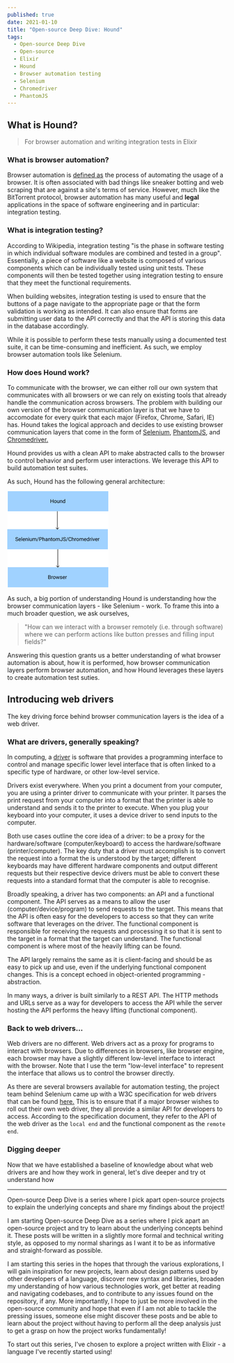 ```yaml
---
published: true
date: 2021-01-10
title: "Open-source Deep Dive: Hound"
tags:
  - Open-source Deep Dive
  - Open-source
  - Elixir
  - Hound
  - Browser automation testing
  - Selenium
  - Chromedriver
  - PhantomJS
---
```



## What is Hound?

> For browser automation and writing integration tests in Elixir

### What is browser automation?

Browser automation is [defined as](https://www.testim.io/blog/browser-test-automation/) the process of automating the usage of a browser. It is often associated with bad things like sneaker botting and web scraping that are against a site's terms of service. However, much like the BitTorrent protocol, browser automation has many useful and **legal** applications in the space of software engineering and in particular: integration testing.

### What is integration testing?

According to Wikipedia, integration testing "is the phase in software testing in which individual software modules are combined and tested in a group". Essentially, a piece of software like a website is composed of various components which can be individually tested using unit tests. These components will then be tested together using integration testing to ensure that they meet the functional requirements.

When building websites, integration testing is used to ensure that the buttons of a page navigate to the appropriate page or that the form validation is working as intended. It can also ensure that forms are submitting user data to the API correctly and that the API is storing this data in the database accordingly.

While it is possible to perform these tests manually using a documented test suite, it can be time-consuming and inefficient. As such, we employ browser automation tools like Selenium.

### How does Hound work?

To communicate with the browser, we can either roll our own system that communicates with all browsers or we can rely on existing tools that already handle the communication across browsers. The problem with building our own version of the browser communication layer is that we have to accomodate for every quirk that each major (Firefox, Chrome, Safari, IE) has. Hound takes the logical approach and decides to use existing browser communication layers that come in the form of [Selenium](https://www.selenium.dev/), [PhantomJS](https://phantomjs.org/), and [Chromedriver.](https://chromedriver.chromium.org/)

Hound provides us with a clean API to make abstracted calls to the browser to control behavior and perform user interactions. We leverage this API to build automation test suites.

As such, Hound has the following general architecture:

![Hound general architecture](images/open-source-deep-dive/hound/general-architecture.png)

As such, a big portion of understanding Hound is understanding how the browser communication layers - like Selenium - work. To frame this into a much broader question, we ask ourselves, 

> "How can we interact with a browser remotely (i.e. through software) where we can perform actions like button presses and filling input fields?"

Answering this question grants us a better understanding of what browser automation is about, how it is performed, how browser communication layers perform browser automation, and how Hound leverages these layers to create automation test suties.

## Introducing web drivers

The key driving force behind browser communication layers is the idea of a web driver. 

### What are drivers, generally speaking?

In computing, a [driver](https://en.wikipedia.org/wiki/Driver_(software)) is software that provides a programming interface to control and manage specific lower level interface that is often linked to a specific type of hardware, or other low-level service.

Drivers exist everywhere. When you print a document from your computer, you are using a printer driver to communicate with your printer. It parses the print request from your computer into a format that the printer is able to understand and sends it to the printer to execute. When you plug your keyboard into your computer, it uses a device driver to send inputs to the computer.

Both use cases outline the core idea of a driver: to be a proxy for the hardware/software (computer/keyboard) to access the hardware/software (printer/computer). The key duty that a driver must accomplish is to convert the request into a format the is understood by the target; different keyboards may have different hardware components and output different requests but their respective device drivers must be able to convert these requests into a standard format that the computer is able to recognise.

Broadly speaking, a driver has two components: an API and a functional component. The API serves as a means to allow the user (computer/device/program) to send requests to the target. This means that the API is often easy for the developers to access so that they can write software that leverages on the driver. The functional component is responsible for receiving the requests and processing it so that it is sent to the target in a format that the target can understand. The functional component is where most of the heavily lifting can be found.

The API largely remains the same as it is client-facing and should be as easy to pick up and use, even if the underlying functional component changes. This is a concept echoed in object-oriented programming - abstraction.

In many ways, a driver is built similarly to a REST API. The HTTP methods and URLs serve as a way for developers to access the API while the server hosting the API performs the heavy lifting (functional component).

### Back to web drivers...

Web drivers are no different. Web drivers act as a proxy for programs to interact with browsers. Due to differences in browsers, like browser engine, each browser may have a slightly different low-level interface to interact with the browser. Note that I use the term "low-level interface" to represent the interface that allows us to control the browser directly. 

As there are several browsers available for automation testing, the project team behind Selenium came up with a W3C specification for web drivers that can be found [here.](https://www.w3.org/TR/webdriver/) This is to ensure that if a major browser wishes to roll out their own web driver, they all provide a similar API for developers to access. According to the specification document, they refer to the API of the web driver as the `local end` and the functional component as the `remote end`.

### Digging deeper

Now that we have established a baseline of knowledge about what web drivers are and how they work in general, let's dive deeper and try ot understand how 

--- 

Open-source Deep Dive is a series where I pick apart open-source projects to explain the underlying concepts and share my findings about the project!

I am starting Open-source Deep Dive as a series where I pick apart an open-source project and try to learn about the underlying concepts behind it. These posts will be written in a slightly more formal and technical writing style, as opposed to my normal sharings as I want it to be as informative and straight-forward as possible.

I am starting this series in the hopes that through the various explorations, I will gain inspiration for new projects, learn about design patterns used by other developers of a language, discover new syntax and libraries, broaden my understanding of how various technologies work, get better at reading and navigating codebases, and to contribute to any issues found on the repository, if any. More importantly, I hope to just be more involved in the open-source community and hope that even if I am not able to tackle the pressing issues, someone else might discover these posts and be able to learn about the project without having to perform all the deep analysis just to get a grasp on how the project works fundamentally! 

To start out this series, I've chosen to explore a project written with Elixir - a language I've recently started using!